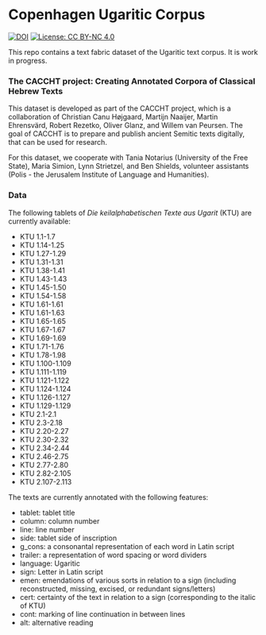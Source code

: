 # Copenhagen Ugaritic Corpus

[![DOI](https://zenodo.org/badge/DOI/10.5281/zenodo.10695308.svg)](https://doi.org/10.5281/zenodo.10695308)
[![License: CC BY-NC 4.0](https://img.shields.io/badge/License-CC_BY--NC_4.0-lightgrey.svg)](https://creativecommons.org/licenses/by-nc/4.0/)

This repo contains a text fabric dataset of the Ugaritic text corpus. It is work in progress.

### The CACCHT project: Creating Annotated Corpora of Classical Hebrew Texts
This dataset is developed as part of the CACCHT project, which is a collaboration of Christian Canu Højgaard, Martijn Naaijer, Martin Ehrensvärd, Robert Rezetko, Oliver Glanz, and Willem van Peursen. The goal of CACCHT is to prepare and publish ancient Semitic texts digitally, that can be used for research.

For this dataset, we cooperate with Tania Notarius (University of the Free State), Maria Simion, Lynn Strietzel, and Ben Shields, volunteer assistants (Polis - the Jerusalem Institute of Language and Humanities).

### Data
The following tablets of *Die keilalphabetischen Texte aus Ugarit* (KTU) are currently available:

- KTU 1.1-1.7
- KTU 1.14-1.25
- KTU 1.27-1.29
- KTU 1.31-1.31
- KTU 1.38-1.41
- KTU 1.43-1.43
- KTU 1.45-1.50
- KTU 1.54-1.58
- KTU 1.61-1.61
- KTU 1.61-1.63
- KTU 1.65-1.65
- KTU 1.67-1.67
- KTU 1.69-1.69
- KTU 1.71-1.76
- KTU 1.78-1.98
- KTU 1.100-1.109
- KTU 1.111-1.119
- KTU 1.121-1.122
- KTU 1.124-1.124
- KTU 1.126-1.127
- KTU 1.129-1.129
- KTU 2.1-2.1
- KTU 2.3-2.18
- KTU 2.20-2.27
- KTU 2.30-2.32
- KTU 2.34-2.44
- KTU 2.46-2.75
- KTU 2.77-2.80
- KTU 2.82-2.105
- KTU 2.107-2.113

The texts are currently annotated with the following features:

- tablet: tablet title
- column: column number
- line: line number
- side: tablet side of inscription
- g_cons: a consonantal representation of each word in Latin script
- trailer: a representation of word spacing or word dividers
- language: Ugaritic
- sign: Letter in Latin script
- emen: emendations of various sorts in relation to a sign (including reconstructed, missing, excised, or redundant signs/letters)
- cert: certainty of the text in relation to a sign (corresponding to the italic of KTU)
- cont: marking of line continuation in between lines
- alt: alternative reading
